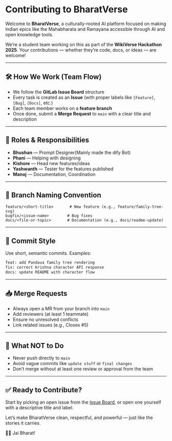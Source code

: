 # Contributing to BharatVerse

Welcome to **BharatVerse**, a culturally-rooted AI platform focused on making Indian epics like the Mahabharata and Ramayana accessible through AI and open knowledge tools.

We’re a student team working on this as part of the **WikiVerse Hackathon 2025**. Your contributions — whether they’re code, docs, or ideas — are welcome!

---

## 🛠️ How We Work (Team Flow)

* We follow the **GitLab Issue Board** structure
* Every task is created as an **Issue** (with proper labels like `[Feature]`, `[Bug]`, `[Docs]`, etc.)
* Each team member works on a **feature branch**
* Once done, submit a **Merge Request** to `main` with a clear title and description

---

## 👷 Roles & Responsibilities

- **Bhushan** — Prompt Designer(Mainly made the dify Bot)
- **Phani** — Helping with designing   
- **Kishore** — Head new features/ideas  
- **Yashwanth** — Tester for the features published
- **Manoj** — Documentation, Coordination


---

## 🧾 Branch Naming Convention

```
feature/<short-title>       # New feature (e.g., feature/family-tree-svg)
bugfix/<issue-name>        # Bug fixes
docs/<file-or-topic>       # Documentation (e.g., docs/readme-update)
```

---

## 🧠 Commit Style

Use short, semantic commits. Examples:

```bash
feat: add Pandava family tree rendering
fix: correct Krishna character API response
docs: update README with character flow
```

---

## 📥 Merge Requests

* Always open a MR from your branch into `main`
* Add reviewers (at least 1 teammate)
* Ensure no unresolved conflicts
* Link related issues (e.g., Closes #5)

---

## 🚫 What NOT to Do

* Never push directly to `main`
* Avoid vague commits like `update stuff` or `final changes`
* Don’t merge without at least one review or approval from the team

---

## ✅ Ready to Contribute?

Start by picking an open issue from the [Issue Board](./-/boards), or open one yourself with a descriptive title and label.

Let’s make BharatVerse clean, respectful, and powerful — just like the stories it carries.

🧘‍♂️ Jai Bharat!
